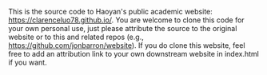 This is the source code to Haoyan's public academic website: https://clarenceluo78.github.io/. You are welcome to clone this code for your own personal use, just please attribute the source to the original website or to this and related repos (e.g., https://github.com/jonbarron/website). If you do clone this website, feel free to add an attribution link to your own downstream website in index.html if you want.

